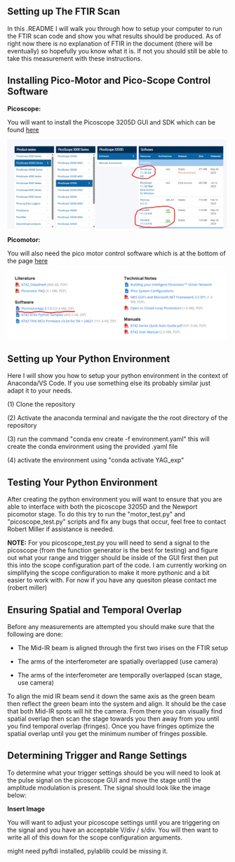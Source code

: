 ## Setting up The FTIR Scan

In this .README I will walk you through how to setup your computer to run the FTIR scan code and show you what results should be produced. As of right now there is no explanation of FTIR in the document (there will be eventually) so hopefully you know what it is. If not you should still be able to take this measurement with these instructions. 

## Installing Pico-Motor and Pico-Scope Control Software

**Picoscope:**

You will want to install the Picoscope 3205D GUI and SDK which can be found [here](https://www.picotech.com/downloads)

<img src="images/picoscope_install_page.png" alt="Picoscope Install page" width="500">

**Picomotor:**

You will also need the pico motor control software which is at the bottom of the page [here](https://www.newport.com/f/open-loop-picomotor-motion-controller)

<img src="images/picomotor_install_page.png" alt="Picoscope Install page" width="500">

## Setting up Your Python Environment

Here I will show you how to setup your python environment in the context of Anaconda/VS Code. If you use something else its probably similar just adapt it to your needs.

(1) Clone the repository

(2) Activate the anaconda terminal and navigate the the root directory of the repository

(3) run the command "conda env create -f environment.yaml" this will create the conda environment using the provided .yaml file

(4) activate the environment using "conda activate YAG_exp"

## Testing Your Python Environment

After creating the python environment you will want to ensure that you are able to interface with both the picoscope 3205D and the Newport picomotor stage. To do this try to run the "motor_test.py" and "picoscope_test.py" scripts and fix any bugs that occur, feel free to contact Robert Miller if assistance is needed.

**NOTE:** For you picoscope_test.py you will need to send a signal to the picoscope (from the function generator is the best for testing) and figure out what your range and trigger should be inside of the GUI first then put this into the scope configuration part of the code. I am currently working on simplifying the scope configuration to make it more pythonic and a bit easier to work with. For now if you have any quesiton please contact me (robert miller)

## Ensuring Spatial and Temporal Overlap

Before any measurements are attempted you should make sure that the following are done:

* The Mid-IR beam is aligned through the first two irises on the FTIR setup 

* The arms of the interferometer are spatially overlapped (use camera)

* The arms of the interferometer are temporally overlapped (scan stage, use camera)

To align the mid IR beam send it down the same axis as the green beam then reflect the green beam into the system and align. It should be the case that both Mid-IR spots will hit the camera. From there you can visually find spatial overlap then scan the stage towards you then away from you until you find temporal overlap (fringes). Once you have fringes optimize the spatial overlap until you get the minimum number of fringes possible.

## Determining Trigger and Range Settings

To determine what your trigger settings should be you will need to look at the pulse signal on the picoscope GUI and move the stage until the amplitude modulation is present. The signal should look like the image below:

**Insert Image**

You will want to adjust your picoscope settings until you are triggering on the signal and you have an acceptable V/div / s/div. You will then want to write all of this down for the scope configuration arguments.







might need pyftdi installed, pylablib could be missing it.